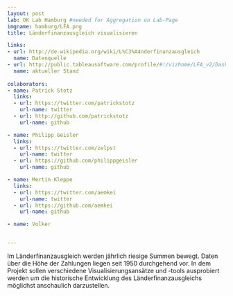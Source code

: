 ```yaml
---
layout: post
lab: OK Lab Hamburg #needed for Aggregation on Lab-Page
imgname: hamburg/LFA.png
title: Länderfinanzausgleich visualisieren

links:
- url: http://de.wikipedia.org/wiki/L%C3%A4nderfinanzausgleich
  name: Datenquelle
- url: http://public.tableausoftware.com/profile/#!/vizhome/LFA_v2/Dashboard1
  name: aktueller Stand
  
colaborators:
- name: Patrick Stotz
  links:
  - url: https://twitter.com/patrickstotz
    url-name: twitter
  - url: http://github.com/patrickstotz
    url-name: github

- name: Philipp Geisler
  links:
  - url: https://twitter.com/zelpst
    url-name: twitter
  - url: https://github.com/philippgeisler
    url-name: github

- name: Mertin Kleppe
  links:
  - url: https://twitter.com/aemkei
    url-name: twitter
  - url: https://github.com/aemkei
    url-name: github

- name: Volker


---
```


Im Länderfinanzausgleich werden jährlich riesige Summen bewegt. Daten über die Höhe der Zahlungen liegen seit 1950 durchgehend vor. In dem Projekt sollen verschiedene Visualisierungsansätze und -tools ausprobiert werden um die historische Entwicklung des Länderfinanzausgleichs möglichst anschaulich darzustellen.


